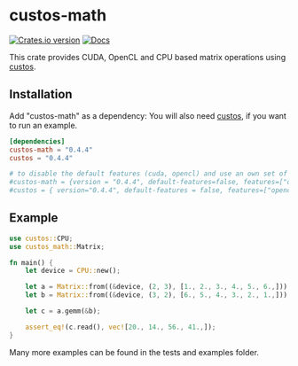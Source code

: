# custos-math

[![Crates.io version](https://img.shields.io/crates/v/custos-math.svg)](https://crates.io/crates/custos-math)
[![Docs](https://docs.rs/custos-math/badge.svg?version=0.4.4)](https://docs.rs/custos-math/0.4.4/custos-math/)

This crate provides CUDA, OpenCL and CPU based matrix operations using [custos].

[custos]: https://github.com/elftausend/custos

## Installation

Add "custos-math" as a dependency:
You will also need [custos], if you want to run an example.
```toml
[dependencies]
custos-math = "0.4.4"
custos = "0.4.4"

# to disable the default features (cuda, opencl) and use an own set of features:
#custos-math = {version = "0.4.4", default-features=false, features=["opencl"]}
#custos = { version="0.4.4", default-features = false, features=["opencl"]}
```

## Example

```rust
use custos::CPU;
use custos_math::Matrix;

fn main() {
    let device = CPU::new();

    let a = Matrix::from((&device, (2, 3), [1., 2., 3., 4., 5., 6.,]));
    let b = Matrix::from((&device, (3, 2), [6., 5., 4., 3., 2., 1.,]));

    let c = a.gemm(&b);

    assert_eq!(c.read(), vec![20., 14., 56., 41.,]);
}
```

Many more examples can be found in the tests and examples folder.
